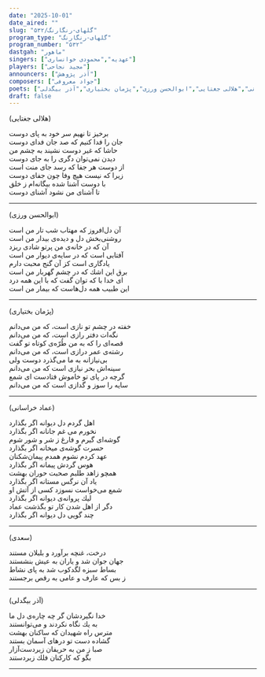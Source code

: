 ```yaml
---
date: "2025-10-01"
date_aired: ""
slug: "گلهای-رنگارنگ/۵۳۲"
program_type: "گلهای-رنگارنگ"
program_number: "۵۳۲"
dastgah: "ماهور"
singers: ["عهدیه","محمودی خوانساری"]
players: ["مجید نجاحی"]
announcers: ["آذر پژوهش"]
composers: ["جواد معروفی"]
poets: ["سعدی","عماد خراسانی","هلالی جغتایی","ابوالحسن ورزی","پژمان بختیاری","آذر بیگدلی"]
draft: false
---
```



(هلالی جغتایی)

برخیز تا نهیم سر خود به پای دوست  
جان را فدا كنیم كه صد جان فدای دوست  
حاشا كه غیر دوست نشیند به چشم من  
دیدن نمی‌توان دگری را به جای دوست  
از دوست هر جفا كه رسد جای منت است  
زیرا كه نیست هیچ وفا چون جفای دوست  
با دوست آشنا شده بیگانه‌ام ز خلق  
تا آشنای من نشود آشنای دوست  

---

(ابوالحسن ورزی)

آن دل‌افروز كه مهتاب شب تار من است  
روشنی‌بخش دل و دیده‌ی بیدار من است  
آن كه در خانه‌ی من پرتو شادی ریزد  
آفتابی است كه در سایه‌ی دیوار من است  
یادگاری است كز آن گنج محبت دارم  
برق این اشك كه در چشم گهربار من است  
ای خدا با كه توان گفت كه با این همه درد  
این طبیب همه دل‌هاست كه بیمار من است  

---

(پژمان بختیاری)

خفته در چشم تو نازی است، كه من می‌دانم  
نگه‌ات دفتر رازی است، كه من می‌دانم  
قصه‌ای را كه به من طُرّه‌ی كوتاه تو گفت  
رشته‌ی عمر درازی است، كه من می‌دانم  
بی‌نیازانه به ما می‌گذرد دوست ولی  
سینه‌اش بحر نیازی است كه من می‌دانم  
گرچه در پای تو خاموش فتادست ای شمع  
سایه را سوز و گدازی است كه من می‌دانم  

---

(عماد خراسانی)

اهل گردم دل دیوانه اگر بگذارد  
نخورم می غم جانانه اگر بگذارد  
گوشه‌ای گیرم و فارغ ز شر و شور شوم  
حسرت گوشه‌ی میخانه اگر بگذارد  
عهد كردم نشوم همدم پیمان‌شكنان  
هوس گردش پیمانه اگر بگذارد  
همچو زاهد طلبم صحبت حوران بهشت  
یاد آن نرگس مستانه اگر بگذارد  
شمع می‌خواست نسوزد كسی از آتش او  
لیك پروانه‌ی دیوانه اگر بگذارد  
دگر از اهل شدن كار تو بگذشت عماد  
چند گویی دل دیوانه اگر بگذارد  

---

(سعدی)

درخت، غنچه برآورد و بلبلان مستند  
جهان جوان شد و یاران به عیش بنشستند  
بساط سبزه لگدكوب شد به پای نشاط  
ز بس كه عارف و عامی به رقص برجستند  

---

(آذر بیگدلی)

خدا نگیردشان گر چه چاره‌ی دل ما  
به یك نگاه نكردند و می‌توانستند  
مترس راه شهیدان كه ساكنان بهشت  
گشاده دست تو درهای آسمان بستند  
صبا ز من به حریفان زیردست‌آزار  
بگو كه كاركنان فلك زبردستند  

--- 
